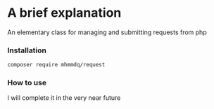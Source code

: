 # A brief explanation
An elementary class for managing and submitting requests from php
### Installation
```bash
composer require mhmmdq/request
```

### How to use
I will complete it in the very near future